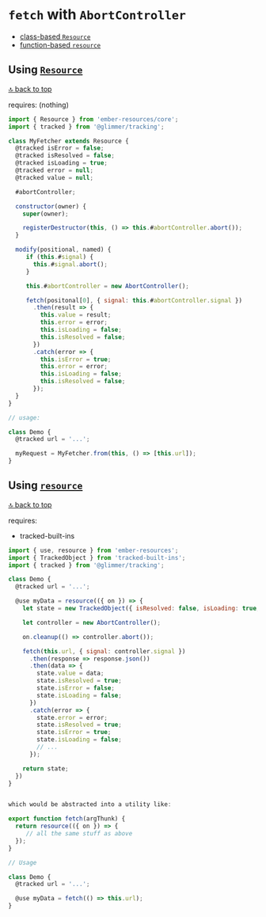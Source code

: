 # `fetch` with `AbortController`

- [class-based `Resource`](#using-resource)
- [function-based `resource`](#using-resource-1)

## Using [`Resource`](https://ember-resources.pages.dev/classes/core.Resource)

[🔝 back to top](#)

requires: (nothing)
```js
import { Resource } from 'ember-resources/core';
import { tracked } from '@glimmer/tracking';

class MyFetcher extends Resource {
  @tracked isError = false;
  @tracked isResolved = false;
  @tracked isLoading = true;
  @tracked error = null;
  @tracked value = null;

  #abortController;

  constructor(owner) {
    super(owner);

    registerDestructor(this, () => this.#abortController.abort());
  }

  modify(positional, named) {
     if (this.#signal) {
       this.#signal.abort();
     }

     this.#abortController = new AbortController();

     fetch(positonal[0], { signal: this.#abortController.signal })
       .then(result => {
         this.value = result;
         this.error = error;
         this.isLoading = false;
         this.isResolved = false;
       })
       .catch(error => {
         this.isError = true;
         this.error = error;
         this.isLoading = false;
         this.isResolved = false;
       });
  }
}

// usage:

class Demo {
  @tracked url = '...';

  myRequest = MyFetcher.from(this, () => [this.url]);
}
```

## Using [`resource`](https://ember-resources.pages.dev/modules/util_function_resource#resource)

[🔝 back to top](#)

requires:
 - tracked-built-ins
```js
import { use, resource } from 'ember-resources';
import { TrackedObject } from 'tracked-built-ins';
import { tracked } from '@glimmer/tracking';

class Demo {
  @tracked url = '...';

  @use myData = resource(({ on }) => {
    let state = new TrackedObject({ isResolved: false, isLoading: true, isError: false, value: null, error: null });

    let controller = new AbortController();

    on.cleanup(() => controller.abort());

    fetch(this.url, { signal: controller.signal })
      .then(response => response.json())
      .then(data => {
        state.value = data;
        state.isResolved = true;
        state.isError = false;
        state.isLoading = false;
      })
      .catch(error => {
        state.error = error;
        state.isResolved = true;
        state.isError = true;
        state.isLoading = false;
        // ...
      });

    return state;
  })
}


which would be abstracted into a utility like:

export function fetch(argThunk) {
  return resource(({ on }) => {
     // all the same stuff as above
  });
}

// Usage

class Demo {
  @tracked url = '...';

  @use myData = fetch(() => this.url);
}
```
